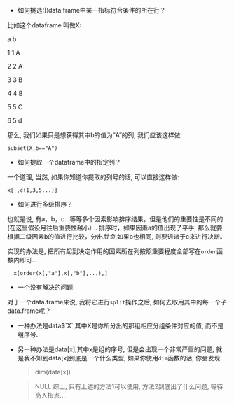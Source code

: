 *  如何挑选出data.frame中某一指标符合条件的所在行？
   
比如这个dataframe 叫做X:

 a b
  
1 1 A

2 2 A

3 3 B

4 4 B

5 5 C

6 5 d

那么, 我们如果只是想获得其中b的值为“A”的列, 我们应该这样做:

    subset(X,b=="A")

* 如何提取一个dataframe中的指定列？

一个道理, 当然, 如果你知道你提取的列号的话, 可以直接这样做:

    x[ ,c(1,3,5...)]
  
  
* 如何进行多级排序？

也就是说, 有a，b，c...等等多个因素影响排序结果，但是他们的重要性是不同的(在这里假设月往后重要性越小）. 排序时，如果因素a的值出现了平手, 那么就要根据二级因素b的值进行比较，分出*胜负*,如果b也相同, 则要诉诸于c来进行决断。

实现的办法是, 把所有起到决定作用的因素所在列按照重要程度全部写在`order`函数内即可...

      x[order(x[,"a"],x[,"b"],...),]
      

*  一个没有解决的问题:

 对于一个data.frame来说, 我将它进行`split`操作之后, 如何去取用其中的每一个子data.frame呢？
  * 一种办法是data$\`X\`,其中X是你所分出的那组相应分组条件对应的值, 而不是组序号.
  * 另一种办法是data[x],其中x是组的序号, 但是会出现一个非常严重的问题, 就是我不知到data[x]到底是一个什么类型, 如果你使用`dim`函数的话, 你会发现:
      
      >dim(data[x])
      
      >NULL
综上, 只有上述的方法1可以使用, 方法2到底出了什么问题, 等待高人指点...


